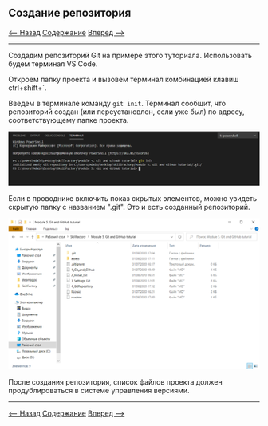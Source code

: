## Создание репозитория

[<-- Назад](./3_Settings_Git.md)
[Содержание](./readme.md)
[Вперед -->](./5_GitTerms.md)

---
Создадим репозиторий Git на примере этого туториала. Использовать будем терминал VS Code. 

Откроем папку проекта и вызовем терминал комбинацией клавиш ctrl+shift+`. 

Введем в терминале команду `git init`.
Терминал сообщит, что репозиторий создан (или переустановлен, если уже был) по адресу, соответствующему папке проекта. 

![GitInit](./assets/GitRepository/GitInit.png)

Если в проводнике включить показ скрытых элементов, можно увидеть скрытую папку с названием ".git". Это и есть созданный репозиторий.

![GitFolder](./assets/GitRepository/GitFolder.png)

После создания репозитория, список файлов проекта должен продублироваться в системе управления версиями. 

---

[<-- Назад](./3_Settings_Git.md)
[Содержание](./readme.md)
[Вперед -->](./5_GitTerms.md)